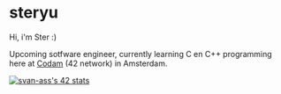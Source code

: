 # steryu
Hi, i'm Ster :)

Upcoming sotfware engineer, currently learning C en C++ programming here at [Codam](https://www.codam.nl/en/) (42 network) in Amsterdam.

[![svan-ass's 42 stats](https://badge42.vercel.app/api/v2/clfladlx3000608l58byc7e5w/stats?cursusId=21&coalitionId=58)](https://github.com/JaeSeoKim/badge42)

